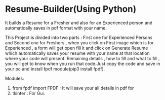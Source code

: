 # Resume-Builder(Using Python)
It builds a Resume for a Fresher and also for an Experienced person and automatically saves in pdf format with your name.

This Project is divided into two parts :
                          First one for Experienced Persons  and Second one for Freshers , when you click on First image which is for Experienced , a form will get open fill it and click on Generate Resume which automatically saves your resume with your name at that location where your code will present.
Remaining details ,  how to fill and what to fill , you will get to know when you run that code.Just copy the code and save in your pc and install fpdf module(pip3 install fpdf).
                          
                          
Modules:
1) from fpdf import FPDF : It will save your all details in pdf for
2) tkinter               :  For Gui.


